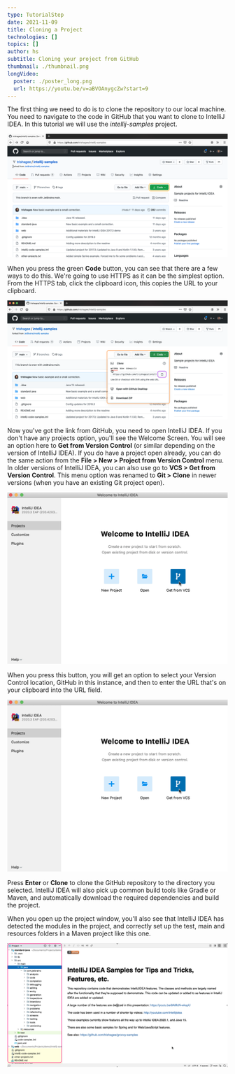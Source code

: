 ```yaml
---
type: TutorialStep
date: 2021-11-09
title: Cloning a Project
technologies: []
topics: []
author: hs
subtitle: Cloning your project from GitHub
thumbnail: ./thumbnail.png
longVideo:
  poster: ./poster_long.png
  url: https://youtu.be/v=aBVOAnygcZw?start=9
---
```


The first thing we need to do is to clone the repository to our local machine. You need to navigate to the code in GitHub that you want to clone to IntelliJ IDEA. In this tutorial we will use the _intellij-samples_ project. 

![IntelliJ IDEA GitHub Repository](github-project.png)

When you press the green **Code** button, you can see that there are a few ways to do this. We're going to use HTTPS as it can be the simplest option. From the HTTPS tab, click the clipboard icon, this copies the URL to your clipboard.

![GitHub Clone with HTTPS](github-clone-https.png)

Now you've got the link from GitHub, you need to open IntelliJ IDEA. If you don't have any projects option, you'll see the Welcome Screen. You will see an option here to **Get from Version Control** (or similar depending on the version of IntelliJ IDEA).  If you do have a project open already, you can do the same action from the **File > New > Project from Version Control** menu. In older versions of IntelliJ IDEA, you can also use go to **VCS > Get from Version Control**. This menu option was renamed to **Git > Clone** in newer versions (when you have an existing Git project open). 

![Get from Version Control in IntelliJ IDEA](intellij-clone-button.png)

When you press this button, you will get an option to select your Version Control location, GitHub in this instance, and then to enter the URL that's on your clipboard into the URL field.

![Cloning a Project into IntelliJ IDEA](intellij-clone-button.png)

Press **Enter** or **Clone** to clone the GitHub repository to the directory you selected. IntelliJ IDEA will also pick up common build tools like Gradle or Maven, and automatically download the required dependencies and build the project.

When you open up the project window, you'll also see that IntelliJ IDEA has detected the modules in the project, and correctly set up the test, main and resources folders in a Maven project like this one.

![Project Window](project-window.png)